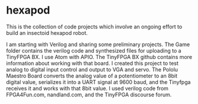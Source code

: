 # hexapod
This is the collection of code projects which involve an ongoing effort to build an insectoid hexapod robot.

I am starting with Verilog and sharing some preliminary projects.
The Game folder contains the verilog code and synthesized files for uploading to a TinyFPGA BX. I use Atom with APIO. The TinyFPGA BX github contains more information about working with that board. I created this project to test analog to digital input control and output to VGA and servo. The Pololu Maestro Board converts the analog value of a potentiometer to an 8bit digital value, serializes it into a UART signal at 9600 baud, and the Tinyfpga receives it and works with that 8bit value. I used verilog code from FPGA4Fun.com, nandland.com, and the TinyFPGA discourse forum.
